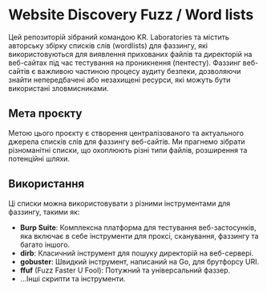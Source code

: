 # Website Discovery Fuzz / Word lists

Цей репозиторій зібраний командою KR. Laboratories та містить авторську збірку списків слів (wordlists) для фаззингу, які використовуються для виявлення прихованих файлів та директорій на веб-cайтах під час тестування на проникнення (пентесту). Фаззинг веб-сайтів є важливою частиною процесу аудиту безпеки, дозволяючи знайти непередбачені або незахищені ресурси, які можуть бути використані зловмисниками.

## Мета проєкту
Метою цього проєкту є створення централізованого та актуального джерела списків слів для фаззингу веб-сайтів. Ми прагнемо зібрати різноманітні списки, що охоплюють різні типи файлів, розширення та потенційні шляхи.

## Використання
Ці списки можна використовувати з різними інструментами для фаззингу, такими як:

- **Burp Suite**: Комплексна платформа для тестування веб-застосунків, яка включає в себе інструменти для проксі, сканування, фаззингу та багато іншого.
- **dirb**: Класичний інструмент для пошуку директорій на веб-сервері.
- **gobuster**: Швидкий інструмент, написаний на Go, для брутфорсу URI.
- **ffuf** (Fuzz Faster U Fool): Потужний та універсальний фаззер.
- ...Інші скрипти та інструменти.
